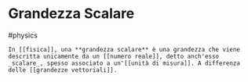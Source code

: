 # Grandezza Scalare
#physics
```ad-def
In [[fisica]], una **grandezza scalare** è una grandezza che viene descritta unicamente da un [[numero reale]], detto anch'esso _scalare_, spesso associato a un'[[unità di misura]]. A differenza delle [[grandezze vettoriali]].
```

